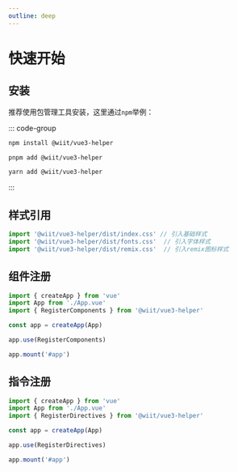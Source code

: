 ```yaml
---
outline: deep
---
```


# 快速开始

## 安装

推荐使用包管理工具安装，这里通过`npm`举例：

::: code-group

```sh [npm]
npm install @wiit/vue3-helper
```

```sh [pnpm]
pnpm add @wiit/vue3-helper
```

```sh [yarn]
yarn add @wiit/vue3-helper
```

:::

## 样式引用

```ts
import '@wiit/vue3-helper/dist/index.css' // 引入基础样式
import '@wiit/vue3-helper/dist/fonts.css'  // 引入字体样式
import '@wiit/vue3-helper/dist/remix.css'  // 引入remix图标样式
```

## 组件注册

```ts
import { createApp } from 'vue'
import App from './App.vue'
import { RegisterComponents } from '@wiit/vue3-helper'

const app = createApp(App)

app.use(RegisterComponents)

app.mount('#app')
```

## 指令注册

```ts
import { createApp } from 'vue'
import App from './App.vue'
import { RegisterDirectives } from '@wiit/vue3-helper'

const app = createApp(App)

app.use(RegisterDirectives)

app.mount('#app')
```
